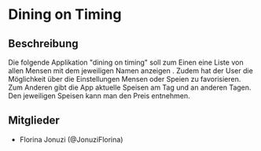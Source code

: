 # Dining on Timing 

## Beschreibung
Die folgende Applikation "dining on timing"  soll zum Einen eine Liste von allen Mensen mit dem jeweiligen Namen anzeigen .  Zudem hat der User die Möglichkeit  über die Einstellungen Mensen oder Speien zu favorisieren.  Zum Anderen gibt die App  aktuelle Speisen am Tag und an anderen Tagen.  Den jeweiligen Speisen  kann man den Preis entnehmen. 

## Mitglieder
* Florina Jonuzi (@JonuziFlorina)

